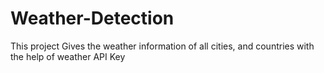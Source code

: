 # Weather-Detection
This project Gives the weather information of all cities, and countries with the help of weather API Key
